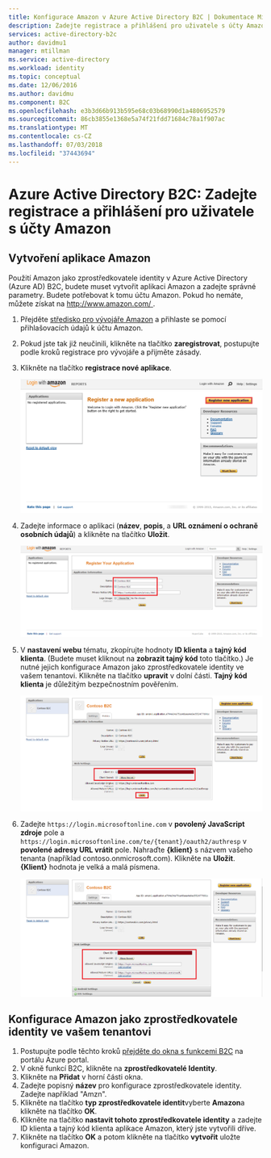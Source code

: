 ```yaml
---
title: Konfigurace Amazon v Azure Active Directory B2C | Dokumentace Microsoftu
description: Zadejte registrace a přihlášení pro uživatele s účty Amazon ve svých aplikacích, které jsou zabezpečené pomocí Azure Active Directory B2C.
services: active-directory-b2c
author: davidmu1
manager: mtillman
ms.service: active-directory
ms.workload: identity
ms.topic: conceptual
ms.date: 12/06/2016
ms.author: davidmu
ms.component: B2C
ms.openlocfilehash: e3b3d66b913b595e68c03b68990d1a4806952579
ms.sourcegitcommit: 86cb3855e1368e5a74f21fdd71684c78a1f907ac
ms.translationtype: MT
ms.contentlocale: cs-CZ
ms.lasthandoff: 07/03/2018
ms.locfileid: "37443694"
---
```

# <a name="azure-active-directory-b2c-provide-sign-up-and-sign-in-to-consumers-with-amazon-accounts"></a>Azure Active Directory B2C: Zadejte registrace a přihlášení pro uživatele s účty Amazon
## <a name="create-an-amazon-application"></a>Vytvoření aplikace Amazon
Použití Amazon jako zprostředkovatele identity v Azure Active Directory (Azure AD) B2C, budete muset vytvořit aplikaci Amazon a zadejte správné parametry. Budete potřebovat k tomu účtu Amazon. Pokud ho nemáte, můžete získat na [ http://www.amazon.com/ ](http://www.amazon.com/).

1. Přejděte [středisko pro vývojáře Amazon](https://login.amazon.com/) a přihlaste se pomocí přihlašovacích údajů k účtu Amazon.
2. Pokud jste tak již neučinili, klikněte na tlačítko **zaregistrovat**, postupujte podle kroků registrace pro vývojáře a přijměte zásady.
3. Klikněte na tlačítko **registrace nové aplikace**.
   
    ![Registrace nové aplikace na webu Amazon](./media/active-directory-b2c-setup-amzn-app/amzn-new-app.png)
4. Zadejte informace o aplikaci (**název**, **popis**, a **URL oznámení o ochraně osobních údajů**) a klikněte na tlačítko **Uložit**.
   
    ![Poskytuje informace o aplikaci pro registraci nové aplikace na Amazon](./media/active-directory-b2c-setup-amzn-app/amzn-register-app.png)
5. V **nastavení webu** tématu, zkopírujte hodnoty **ID klienta** a **tajný kód klienta**. (Budete muset kliknout na **zobrazit tajný kód** toto tlačítko.) Je nutné jejich konfigurace Amazon jako zprostředkovatele identity ve vašem tenantovi. Klikněte na tlačítko **upravit** v dolní části. **Tajný kód klienta** je důležitým bezpečnostním pověřením.
   
    ![Poskytuje ID klienta a tajný kód klienta pro novou aplikaci na Amazon](./media/active-directory-b2c-setup-amzn-app/amzn-client-secret.png)
6. Zadejte `https://login.microsoftonline.com` v **povolený JavaScript zdroje** pole a `https://login.microsoftonline.com/te/{tenant}/oauth2/authresp` v **povolené adresy URL vrátit** pole. Nahraďte **{klient}** s názvem vašeho tenanta (například contoso.onmicrosoft.com). Klikněte na **Uložit**. **{Klient}** hodnota je velká a malá písmena.
   
    ![Poskytuje zdroje jazyka JavaScript a vrátí adresy URL pro novou aplikaci na Amazon](./media/active-directory-b2c-setup-amzn-app/amzn-urls.png)

## <a name="configure-amazon-as-an-identity-provider-in-your-tenant"></a>Konfigurace Amazon jako zprostředkovatele identity ve vašem tenantovi
1. Postupujte podle těchto kroků [přejděte do okna s funkcemi B2C](active-directory-b2c-app-registration.md#navigate-to-b2c-settings) na portálu Azure portal.
2. V okně funkcí B2C, klikněte na **zprostředkovatelé Identity**.
3. Klikněte na **Přidat** v horní části okna.
4. Zadejte popisný **název** pro konfigurace zprostředkovatele identity. Zadejte například "Amzn".
5. Klikněte na tlačítko **typ zprostředkovatele identit**vyberte **Amazon**a klikněte na tlačítko **OK**.
6. Klikněte na tlačítko **nastavit tohoto zprostředkovatele identity** a zadejte ID klienta a tajný kód klienta aplikace Amazon, který jste vytvořili dříve.
7. Klikněte na tlačítko **OK** a potom klikněte na tlačítko **vytvořit** uložte konfiguraci Amazon.

